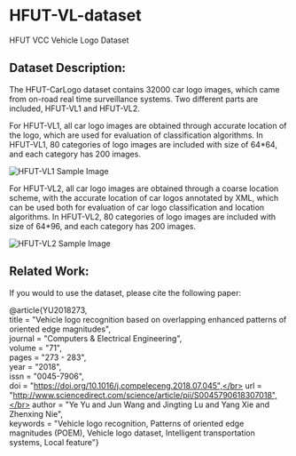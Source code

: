 # HFUT-VL-dataset
HFUT VCC Vehicle Logo Dataset</br>

Dataset Description:</br>
--------------------------
The HFUT-CarLogo dataset contains 32000 car logo images, which came from on-road real time surveillance systems. Two different parts are included, HFUT-VL1 and HFUT-VL2.</br>

For HFUT-VL1, all car logo images are obtained through accurate location of the logo, which are used for evaluation of classification algorithms. In HFUT-VL1, 80 categories of logo images are included with size of 64*64, and each category has 200 images.</br>

![HFUT-VL1 Sample Image](https://github.com/HFUT-VL/HFUT-VL-dataset/blob/master/SampleImage/HFUT-VL1.png)

For HFUT-VL2, all car logo images are obtained through a coarse location scheme, with the accurate location of car logos annotated by XML, which can be used both for evaluation of car logo classification and location algorithms. In HFUT-VL2, 80 categories of logo images are included with size of 64*96, and each category has 200 images.</br> 

![HFUT-VL2 Sample Image](https://github.com/HFUT-VL/HFUT-VL-dataset/blob/master/SampleImage/HFUT-VL2.png)

Related Work:</br>
-----------------------------------------------------------------------
If you would to use the dataset, please cite the following paper:</br>

@article{YU2018273,</br>
title = "Vehicle logo recognition based on overlapping enhanced patterns of oriented edge magnitudes",</br>
journal = "Computers & Electrical Engineering",</br>
volume = "71",</br>
pages = "273 - 283",</br>
year = "2018",</br>
issn = "0045-7906",</br>
doi = "https://doi.org/10.1016/j.compeleceng.2018.07.045",</br>
url = "http://www.sciencedirect.com/science/article/pii/S0045790618307018",</br>
author = "Ye Yu and Jun Wang and Jingting Lu and Yang Xie and Zhenxing Nie",</br>
keywords = "Vehicle logo recognition, Patterns of oriented edge magnitudes (POEM), Vehicle logo dataset, Intelligent transportation systems, Local feature"}</br>
